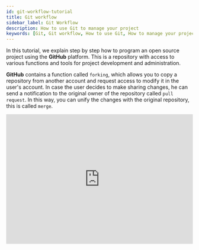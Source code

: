 ```yaml
---
id: git-workflow-tutorial 
title: Git workflow
sidebar_label: Git Workflow
description: How to use Git to manage your project 
keywords: [Git, Git workflow, How to use Git, How to manage your project, How to use Git to manage your project, workflow git]
---
```


In this tutorial, we explain step by step how to program an open source project using the **GitHub** platform. This is a repository with access to various functions and tools for project development and administration.

**GitHub** contains a function called `forking`, which allows you to copy a repository from another account and request access to modify it in the user's account. In case the user decides to make sharing changes, he can send a notification to the original owner of the repository called `pull request`. In this way, you can unify the changes with the original repository, this is called `merge`.

 <iframe width="100%" height="350" src="https://www.youtube.com/embed/K33cFzHWBt0" frameborder="0" allowfullscreen="true"></iframe>
